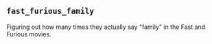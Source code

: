 ## `fast_furious_family`

Figuring out how many times they actually say "family" in the Fast and Furious movies. 
